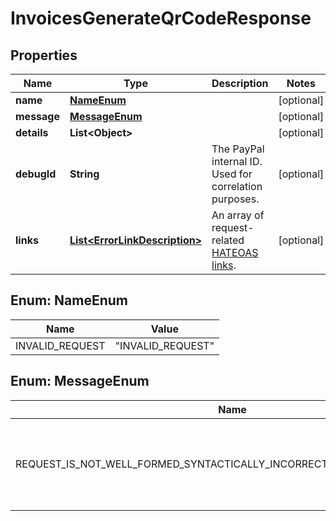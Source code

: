 

# InvoicesGenerateQrCodeResponse


## Properties

| Name | Type | Description | Notes |
|------------ | ------------- | ------------- | -------------|
|**name** | [**NameEnum**](#NameEnum) |  |  [optional] |
|**message** | [**MessageEnum**](#MessageEnum) |  |  [optional] |
|**details** | **List&lt;Object&gt;** |  |  [optional] |
|**debugId** | **String** | The PayPal internal ID. Used for correlation purposes. |  [optional] |
|**links** | [**List&lt;ErrorLinkDescription&gt;**](ErrorLinkDescription.md) | An array of request-related [HATEOAS links](https://en.wikipedia.org/wiki/HATEOAS). |  [optional] |



## Enum: NameEnum

| Name | Value |
|---- | -----|
| INVALID_REQUEST | &quot;INVALID_REQUEST&quot; |



## Enum: MessageEnum

| Name | Value |
|---- | -----|
| REQUEST_IS_NOT_WELL_FORMED_SYNTACTICALLY_INCORRECT_OR_VIOLATES_SCHEMA_ | &quot;Request is not well-formed, syntactically incorrect, or violates schema.&quot; |




